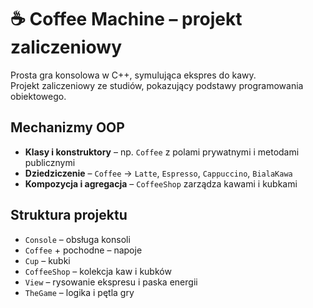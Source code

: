 # ☕ Coffee Machine – projekt zaliczeniowy

Prosta gra konsolowa w C++, symulująca ekspres do kawy.  
Projekt zaliczeniowy ze studiów, pokazujący podstawy programowania obiektowego.  

## Mechanizmy OOP
- **Klasy i konstruktory** – np. `Coffee` z polami prywatnymi i metodami publicznymi  
- **Dziedziczenie** – `Coffee` → `Latte`, `Espresso`, `Cappuccino`, `BialaKawa`  
- **Kompozycja i agregacja** – `CoffeeShop` zarządza kawami i kubkami  

## Struktura projektu
- `Console` – obsługa konsoli  
- `Coffee` + pochodne – napoje  
- `Cup` – kubki  
- `CoffeeShop` – kolekcja kaw i kubków  
- `View` – rysowanie ekspresu i paska energii  
- `TheGame` – logika i pętla gry  
